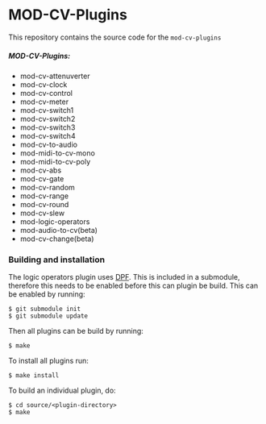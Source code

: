 # MOD-CV-Plugins

This repository contains the source code for the `mod-cv-plugins`

##### MOD-CV-Plugins:
* mod-cv-attenuverter
* mod-cv-clock
* mod-cv-control
* mod-cv-meter
* mod-cv-switch1
* mod-cv-switch2
* mod-cv-switch3
* mod-cv-switch4
* mod-cv-to-audio
* mod-midi-to-cv-mono
* mod-midi-to-cv-poly
* mod-cv-abs
* mod-cv-gate
* mod-cv-random
* mod-cv-range
* mod-cv-round
* mod-cv-slew
* mod-logic-operators
* mod-audio-to-cv(beta)
* mod-cv-change(beta)

### Building and installation

The logic operators plugin uses [DPF](https://github.com/DISTRHO/DPF).
This is included in a submodule, therefore this needs to be enabled before this can plugin be build. This can be enabled by running:
```
$ git submodule init
$ git submodule update
```

Then all plugins can be build by running:
```
$ make
```

To install all plugins run:
```
$ make install
```

To build an individual plugin, do:
```
$ cd source/<plugin-directory>
$ make
```
